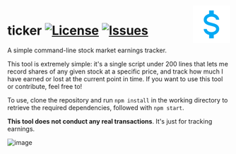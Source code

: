 <img src="resources/currency-usd.png" align="right" height="84" />

# ticker [![License](https://img.shields.io/github/license/the-sink/ticker)](https://github.com/the-sink/ticker/blob/main/LICENSE) [![Issues](https://img.shields.io/github/issues/the-sink/ticker)](https://github.com/the-sink/ticker/issues)

A simple command-line stock market earnings tracker.

This tool is extremely simple: it's a single script under 200 lines that lets me record shares of any given stock at a specific price, and track how much I have earned or lost at the current point in time. If you want to use this tool or contribute, feel free to!

To use, clone the repository and run ``npm install`` in the working directory to retrieve the required dependencies, followed with ``npm start``.

**This tool does not conduct any real transactions**. It's just for tracking earnings.

![image](https://user-images.githubusercontent.com/18225391/121231086-d4e46000-c844-11eb-97a7-31db14715cf3.png)
